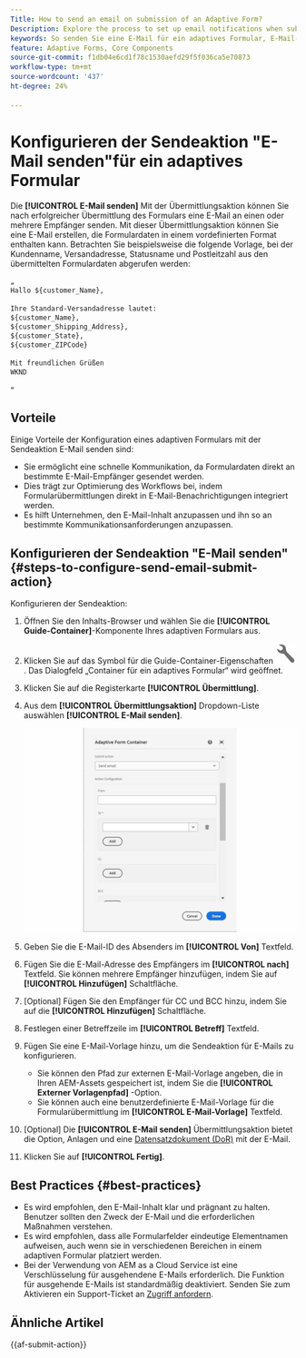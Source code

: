 ```yaml
---
Title: How to send an email on submission of an Adaptive Form?
Description: Explore the process to set up email notifications when submitting an Adaptive Form.
keywords: So senden Sie eine E-Mail für ein adaptives Formular, E-Mail-Übermittlungsaktion, E-Mail für adaptive Formulare, E-Mail für Formularübermittlung, E-Mail-Anleitung senden
feature: Adaptive Forms, Core Components
source-git-commit: f1db04e6cd1f78c1530aefd29f5f036ca5e70873
workflow-type: tm+mt
source-wordcount: '437'
ht-degree: 24%

---
```



# Konfigurieren der Sendeaktion &quot;E-Mail senden&quot;für ein adaptives Formular

Die **[!UICONTROL E-Mail senden]** Mit der Übermittlungsaktion können Sie nach erfolgreicher Übermittlung des Formulars eine E-Mail an einen oder mehrere Empfänger senden. Mit dieser Übermittlungsaktion können Sie eine E-Mail erstellen, die Formulardaten in einem vordefinierten Format enthalten kann. Betrachten Sie beispielsweise die folgende Vorlage, bei der Kundenname, Versandadresse, Statusname und Postleitzahl aus den übermittelten Formulardaten abgerufen werden:


    „
    Hallo ${customer_Name},
    
    Ihre Standard-Versandadresse lautet:
    ${customer_Name},
    ${customer_Shipping_Address},
    ${customer_State},
    ${customer_ZIPCode}
    
    Mit freundlichen Grüßen
    WKND
    
    “


## Vorteile

Einige Vorteile der Konfiguration eines adaptiven Formulars mit der Sendeaktion E-Mail senden sind:

* Sie ermöglicht eine schnelle Kommunikation, da Formulardaten direkt an bestimmte E-Mail-Empfänger gesendet werden.
* Dies trägt zur Optimierung des Workflows bei, indem Formularübermittlungen direkt in E-Mail-Benachrichtigungen integriert werden.
* Es hilft Unternehmen, den E-Mail-Inhalt anzupassen und ihn so an bestimmte Kommunikationsanforderungen anzupassen.

## Konfigurieren der Sendeaktion &quot;E-Mail senden&quot; {#steps-to-configure-send-email-submit-action}

Konfigurieren der Sendeaktion:

1. Öffnen Sie den Inhalts-Browser und wählen Sie die **[!UICONTROL Guide-Container]**-Komponente Ihres adaptiven Formulars aus.
1. Klicken Sie auf das Symbol für die Guide-Container-Eigenschaften ![Guide-Eigenschaften](/help/forms/assets/configure-icon.svg). Das Dialogfeld „Container für ein adaptives Formular“ wird geöffnet.
1. Klicken Sie auf die Registerkarte **[!UICONTROL Übermittlung]**.
1. Aus dem **[!UICONTROL Übermittlungsaktion]** Dropdown-Liste auswählen **[!UICONTROL E-Mail senden]**.

   ![Aktionskonfiguration von E-Mail senden](/help/forms/assets/send-email-action-configuration.gif)
1. Geben Sie die E-Mail-ID des Absenders im **[!UICONTROL Von]** Textfeld.
1. Fügen Sie die E-Mail-Adresse des Empfängers im **[!UICONTROL nach]** Textfeld. Sie können mehrere Empfänger hinzufügen, indem Sie auf **[!UICONTROL Hinzufügen]** Schaltfläche.
1. [Optional] Fügen Sie den Empfänger für CC und BCC hinzu, indem Sie auf die **[!UICONTROL Hinzufügen]** Schaltfläche.
1. Festlegen einer Betreffzeile im **[!UICONTROL Betreff]** Textfeld.
1. Fügen Sie eine E-Mail-Vorlage hinzu, um die Sendeaktion für E-Mails zu konfigurieren.
   * Sie können den Pfad zur externen E-Mail-Vorlage angeben, die in Ihren AEM-Assets gespeichert ist, indem Sie die **[!UICONTROL Externer Vorlagenpfad]** -Option.
   * Sie können auch eine benutzerdefinierte E-Mail-Vorlage für die Formularübermittlung im **[!UICONTROL E-Mail-Vorlage]** Textfeld.
1. [Optional] Die **[!UICONTROL E-Mail senden]** Übermittlungsaktion bietet die Option, Anlagen und eine [Datensatzdokument (DoR)](generate-document-of-record-core-components.md) mit der E-Mail.
1. Klicken Sie auf **[!UICONTROL Fertig]**.

## Best Practices {#best-practices}

* Es wird empfohlen, den E-Mail-Inhalt klar und prägnant zu halten. Benutzer sollten den Zweck der E-Mail und die erforderlichen Maßnahmen verstehen.
* Es wird empfohlen, dass alle Formularfelder eindeutige Elementnamen aufweisen, auch wenn sie in verschiedenen Bereichen in einem adaptiven Formular platziert werden.
* Bei der Verwendung von AEM as a Cloud Service ist eine Verschlüsselung für ausgehendene E-Mails erforderlich. Die Funktion für ausgehende E-Mails ist standardmäßig deaktiviert. Senden Sie zum Aktivieren ein Support-Ticket an [Zugriff anfordern](https://experienceleague.adobe.com/docs/experience-manager-cloud-service/implementing/developing/development-guidelines.html?lang=de#sending-email).


## Ähnliche Artikel

{{af-submit-action}}


